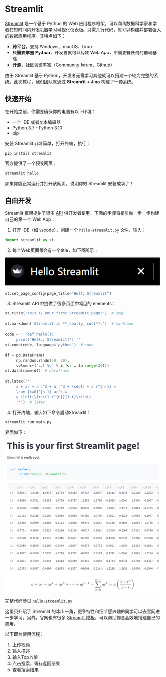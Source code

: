 # Streamlit

[Streamlit](https://streamlit.io/) 是一个基于 Python 的 Web 应用程序框架，可以帮助数据科学家和学者在短时间内开发机器学习可视化仪表板。只需几行代码，就可以构建并部署强大的数据应用程序。其特点如下：

- **跨平台**，支持 Windows、macOS、Linux
- **只需要掌握 Python**，开发者就可以构建 Web App，不需要有任何的前端基础
- **开源**，社区资源丰富（[Community forum](https://discuss.streamlit.io/)、[Github](https://github.com/streamlit/streamlit/)）

由于 Streamlit 基于 Python，开发者无需学习其他就可以搭建一个较为完整的系统。此次教程，我们团队就通过 **Streamlit + Jina** 构建了一套系统。

## 快速开始

在开始之前，你需要确保你的电脑有以下环境：

- 一个 IDE 或者文本编辑器
- Python 3.7 - Python 3.10
- pip

安装 Streamlit 非常简单，打开终端，执行：

```bash
pip install streamlit
```

官方提供了一个预设网页：

```bash
streamlit hello
```

如果你能正常运行并打开该网页，说明你的 Streamlit 安装成功了！

## 自由开发

Streamlit 框架提供了很多 [API](https://docs.streamlit.io/library/api-reference) 供开发者使用。下面的步骤将指引你一步一步构建自己的第一个 Web App：

1. 打开 IDE（如 vscode），创建一个 `hello-streamlit.py` 文件，输入：

```python
import streamlit as st
```

2. 每个Web页面都会有一个title，如下图所示：

<img src="./img/page-title.png" width="500"/>

```python
st.set_page_config(page_title="Hello Streamlit")
```

3. Streamlit API 中提供了很多页面中常见的 elements：

```python
st.title('This is your first Streamlit page!')  # 标题

st.markdown('Streamlit is **_really_ cool**.')  # markdown

code = '''def hello():
     print("Hello, Streamlit!")'''
st.code(code, language='python')  # code

df = pd.DataFrame(
     np.random.randn(50, 20),
     columns=('col %d' % i for i in range(20)))
st.dataframe(df)  # dataframe

st.latex(r'''
     a + ar + a r^2 + a r^3 + \cdots + a r^{n-1} =
     \sum_{k=0}^{n-1} ar^k =
     a \left(\frac{1-r^{n}}{1-r}\right)
     ''')  # latex
```

4. 打开终端，输入如下命令启动Streamlit：

```bash
streamlit run main.py
```

界面如下：

![hello](./img/hello-streamlit.png)

完整代码参见 [`hello-streamlit.py`](https://github.com/datawhalechina/vced/blob/709de9a0a0ce6a0b534c243c5bb58e00a08c6379/docs/source/user_guide/Frontend/hello-streamlit.py)

这里只介绍了 Streamlit 的冰山一角，更多特性和细节感兴趣的同学可以去官网进一步学习。另外，官网也有很多 [Streamlit 模板](https://streamlit.io/gallery)，可以帮助你更高效地搭建自己的应用。

以下即为使用流程：

1. 上传视频
2. 输入描述
3. 输入Top N值
4. 点击搜索，等待返回结果
5. 查看搜索结果
